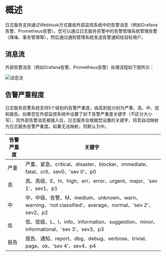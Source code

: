 # 概述

日志服务支持通过Webhook方式接收外部监控系统中的告警消息（例如Grafana告警、Prometheus告警）。您可以通过日志服务告警中的告警管理系统管理告警（降噪、事务管理等），然后通过通知管理系统发送告警通知给目标用户。

## 消息流

外部告警消息（例如Grafana告警、Prometheus告警）处理流程如下图所示：

![消息流](https://static-aliyun-doc.oss-accelerate.aliyuncs.com/assets/img/zh-CN/7327479161/p266275.png)

## 告警严重程度

日志服务告警系统支持5个级别的告警严重度，由高到低分别为严重、高、中、低和报告。如果您在外部监控系统中设置了如下告警严重度关键字（不区分大小写），则外部告警消息被接入后，日志服务会根据您设置的关键字，将其自动映射为日志服务告警严重度。如果无法映射，则默认为中。

|告警严重度|关键字|
|-----|---|
|严重|严重、紧急、critical、disaster、blocker、immediate、fatal、crit、sev0、'sev 0'、p0|
|高|高、高级、E、H、high、err、error、urgent、major、'sev 1'、sev1、p1|
|中|中、中级、告警、M、medium、unknown、warn、warning、'not classified'、average、normal、'sev 2'、sev2、p2|
|低|低、低级、L、I、info、information、suggestion、minor、informational、'sev 3'、sev3、p3|
|报告|报告、通知、report、dbg、debug、verbose、trivial、page、ok、'sev 4'、sev4、p4|

